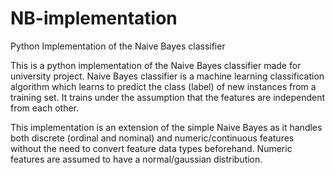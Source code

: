 # NB-implementation
Python Implementation of the Naive Bayes classifier

This is a python implementation of the Naive Bayes classifier made for university project.
Naive Bayes classifier is a machine learning classification algorithm which learns to predict the class (label) of new instances from a training set. It trains under the assumption that the features are independent from each other.


This implementation is an extension of the simple Naive Bayes as it handles both discrete (ordinal and nominal) and numeric/continuous features without the need to convert feature data types beforehand.
Numeric features are assumed to have a normal/gaussian distribution.

